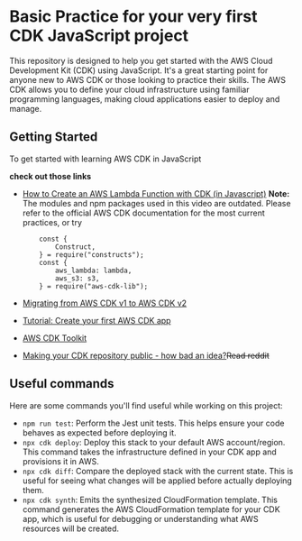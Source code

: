 # Basic Practice for your very first CDK JavaScript project

This repository is designed to help you get started with the AWS Cloud Development Kit (CDK) using JavaScript. It's a great starting point for anyone new to AWS CDK or those looking to practice their skills. The AWS CDK allows you to define your cloud infrastructure using familiar programming languages, making cloud applications easier to deploy and manage.

## Getting Started

To get started with learning AWS CDK in JavaScript

**check out those links**
- [How to Create an AWS Lambda Function with CDK (in Javascript)](https://www.youtube.com/watch?v=1YrmUzOjIqE)
    **Note:** 
    The modules and npm packages used in this video are outdated. Please refer to the official AWS CDK documentation for the most current practices, or try
    ```
        const {
            Construct,
        } = require("constructs");
        const {    
            aws_lambda: lambda,
            aws_s3: s3,
        } = require("aws-cdk-lib");
    ```

- [Migrating from AWS CDK v1 to AWS CDK v2](https://docs.aws.amazon.com/cdk/v2/guide/migrating-v2.html)
- [Tutorial: Create your first AWS CDK app](https://docs.aws.amazon.com/cdk/v2/guide/hello_world.html)
- [AWS CDK Toolkit](https://www.npmjs.com/package/aws-cdk)
- [Making your CDK repository public - how bad an idea?](https://www.reddit.com/r/aws/comments/10zb5mt/making_your_cdk_repository_public_how_bad_an_idea/)~~Read reddit~~

## Useful commands

Here are some commands you'll find useful while working on this project:

- `npm run test`: Perform the Jest unit tests. This helps ensure your code behaves as expected before deploying it.
- `npx cdk deploy`: Deploy this stack to your default AWS account/region. This command takes the infrastructure defined in your CDK app and provisions it in AWS.
- `npx cdk diff`: Compare the deployed stack with the current state. This is useful for seeing what changes will be applied before actually deploying them.
- `npx cdk synth`: Emits the synthesized CloudFormation template. This command generates the AWS CloudFormation template for your CDK app, which is useful for debugging or understanding what AWS resources will be created.